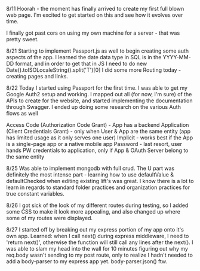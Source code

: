 8/11
Hoorah - the moment has finally arrived to create my first full blown web page. I'm excited to get started on this and see how it evolves over time.  

I finally got past cors on using my own machine for a server - that was pretty sweet. 

8/21
Starting to implement Passport.js as well to begin creating some auth aspects of the app.
I learned the date data type in SQL is in the YYYY-MM-DD format, and in order to get that in JS I need to do new Date().toISOLocaleString().split('T')[0]
I did some more Routing today - creating pages and links.

8/22
Today I started using Passport for the first time. I was able to get my Google Auth2 setup and working.
I mapped out all (for now, I'm sure) of the APIs to create for the website, and started implementing the documentation through Swagger.
I ended up doing some research on the various Auth flows as well

Access Code (Authorization Code Grant) - App has a backend
Application (Client Credentials Grant) - only when User & App are the same entity (app has limited usage as it only serves one user)
Implicit - works best if the App is a single-page app or a native mobile app
Password - last resort, user hands PW credentials to application, only if App & OAuth Server belong to the same entity

8/25
Was able to implement mongodb with full crud. The U part was definitely the most intense part - learning how to use defaultValue & defaultChecked when editing existing lift's was great. I know there is a lot to learn in regards to standard folder practices and organization practices for true constant variables.

8/26
I got sick of the look of my different routes during testing, so I added some CSS to make it look more appealing, and also changed up where some of my routes were displayed.

8/27
I started off by breaking out my express portion of my app onto it's own app. 
Learned:
when I call next() during express middleware, I need to 'return next()', otherwise the function will still call any lines after the next().
I was able to slam my head into the wall for 10 minutes figuring out why my req.body wasn't sending to my post route, only to realize I hadn't needed to add a body-parser to my express app yet. body-parser.json() ftw.